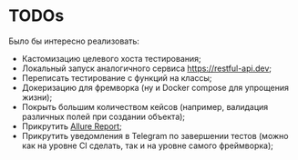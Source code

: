 # TODOs

Было бы интересно реализовать:
- Кастомизацию целевого хоста тестирования;
- Локальный запуск аналогичного сервиса https://restful-api.dev;
- Переписать тестирование с функций на классы;
- Докеризацию для фремворка (ну и Docker compose для упрощения жизни);
- Покрыть большим количеством кейсов (например, валидация различных полей при создании объекта);
- Прикрутить [Allure Report](https://allurereport.org);
- Прикрутить уведомления в Telegram по завершении тестов (можно как на уровне CI сделать, так и на уровне самого фреймворка);
